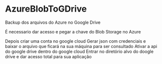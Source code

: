 # AzureBlobToGDrive
Backup dos arquivos do Azure no Google Drive

É necessario dar acesso e pegar a chave do Blob Storage no Azure

Depois criar uma conta no google cloud
Gerar json com credenciais e baixar o arquivo que ficará na sua máquina para ser consultado
Ativar a api do google drive dentro do google cloud
Entrar no diretório alvo do doogle drive e dar acesso total para sua aplicação
